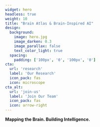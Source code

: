 ```yaml
---
widget: hero
headless: true
weight: 10
title: "Brain Atlas & Brain-Inspired AI"
design:
  background:
    image: hero.jpg
    image_darken: 0.3
    image_parallax: false
    text_color_light: true
  spacing:
    padding: ['100px', '0', '100px', '0']
cta:
  url: 'research'
  label: 'Our Research'
  icon_pack: fas
  icon: microscope
cta_alt:
  url: 'join-us'
  label: 'Join Our Team'
  icon_pack: fas
  icon: arrow-right
---
```


**Mapping the Brain. Building Intelligence.**
